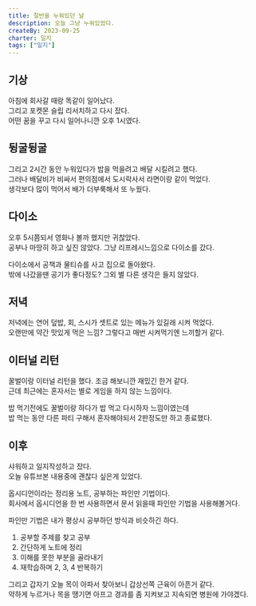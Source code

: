```yaml
---
title: 절반을 누워있던 날
description: 오늘 그냥 누워있었다.
createBy: 2023-09-25
charter: 일지
tags: ["일지"]
---
```


## 기상

아침에 회사갈 때랑 똑같이 일어났다.  
그리고 포켓몬 슬립 리서치하고 다시 잤다.  
어떤 꿈을 꾸고 다시 일어나니깐 오후 1시였다.

## 뒹굴뒹굴

그리고 2시간 동안 누워있다가 밥을 먹을려고 배달 시킬려고 했다.  
그러나 배달비가 비싸서 편의점에서 도시락사서 라면이랑 같이 먹었다.  
생각보다 많이 먹어서 배가 더부룩해서 또 누웠다.

## 다이소

오후 5시쯤되서 영화나 볼까 했지만 귀찮았다.  
공부나 마땅히 하고 싶진 않았다. 그냥 리프레시느낌으로 다이소를 갔다.

다이소에서 공책과 물티슈를 사고 집으로 돌아왔다.  
밖에 나갔을땐 공기가 좋다정도? 그외 별 다른 생각은 들지 않았다.

## 저녁

저녁에는 연어 덮밥, 회, 스시가 셋트로 있는 메뉴가 있길래 시켜 먹었다.  
오랜만에 약간 맛있게 먹은 느낌? 그렇다고 매번 시켜먹기엔 느끼할거 같다.

## 이터널 리턴

꿀벌이랑 이터널 리턴을 했다. 조금 해보니깐 재밌긴 한거 같다.  
근데 최근에는 혼자서는 별로 게임을 하지 않는 느낌이다.

밥 먹기전에도 꿀벌이랑 하다가 밥 먹고 다시하자 느낌이였는데  
밥 먹는 동안 다른 파티 구해서 혼자해야되서 2판정도만 하고 종료했다.

## 이후

샤워하고 일지작성하고 잤다.  
오늘 유튜브본 내용중에 괜찮다 싶은게 있었다.

옵시디언이라는 정리용 노트, 공부하는 파인만 기법이다.  
회사에서 옵시디언을 한 번 사용하면서 문서 읽을때 파인만 기법을 사용해볼거다.

파인만 기법은 내가 평상시 공부하던 방식과 비슷하긴 하다.

1. 공부할 주제를 찾고 공부
2. 간단하게 노트에 정리
3. 이해를 못한 부분을 골라내기
4. 재학습하며 2, 3, 4 반복하기

그리고 갑자기 오늘 목이 아파서 찾아보니 갑상선쪽 근육이 아픈거 같다.  
약하게 누르거나 목을 땡기면 아프고 경과를 좀 지켜보고 지속되면 병원에 가야겠다.
